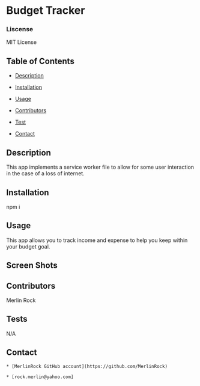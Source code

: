 # Budget Tracker

    
 ### Liscense
    
 MIT License

    
 ## Table of Contents
    
- [Description](#Description)
    
- [Installation](#Installation)
    
- [Usage](#Usage)
    
- [Contributors](#Contributors)
    
- [Test](#Test)
    
- [Contact](#Contact)

    
 ## Description

    
 This app implements a service worker file to allow for some user interaction in the case of a loss of internet. 

    
 ## Installation

    
 npm i

    
 ## Usage

    
 This app allows you to track income and expense to help you keep within your budget goal.

    
 ## Screen Shots
      
    
 ## Contributors

    
 Merlin Rock

    
 ## Tests

    
N/A

    
 ## Contact

    * [MerlinRock GitHub account](https://github.com/MerlinRock)

    * [rock.merlin@yahoo.com]




  